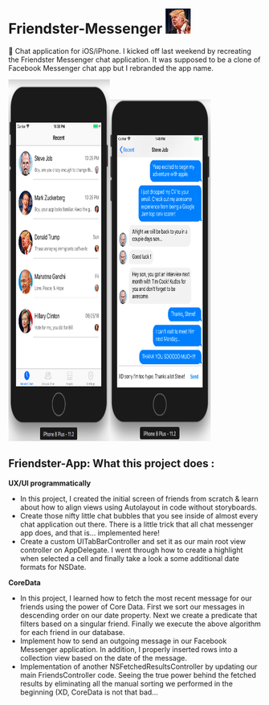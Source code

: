 # Friendster-Messenger <img src="img/donald_trump_profile.png" width="50px" height="50px">
:iphone: Chat application for iOS/iPhone. I kicked off last weekend by recreating the Friendster Messenger chat application. It was supposed to be a clone of Facebook Messenger chat app but I rebranded the app name.  

<p>
<img src="img/screenshot/recentscreen.png" width="40%" height="720px"><img src="img/screenshot/chatscreen1.png" width="40%" height= "680px">
</p>

## Friendster-App: What this project does :

**UX/UI programmatically** 
- In this project, I created the initial screen of friends from scratch & learn about how to align views using Autolayout in code without storyboards.
- Create those nifty little chat bubbles that you see inside of almost every chat application out there. There is a little trick that all chat messenger app does, and that is... implemented here!
- Create a custom UITabBarController and set it as our main root view controller on AppDelegate. I went through how to create a highlight when selected a cell and finally take a look a some additional date formats for NSDate.

**CoreData** 
- In this project, I learned how to fetch the most recent message for our friends using the power of Core Data.  First we sort our messages in descending order on our date property. Next we create a predicate that filters based on a singular friend.  Finally we execute the above algorithm for each friend in our database.
- Implement how to send an outgoing message in our Facebook Messenger application.  In addition, I properly inserted rows into a collection view based on the date of the message.
- Implementation of another NSFetchedResultsController by updating our main FriendsController code. Seeing the true power behind the fetched results by eliminating all the manual sorting we performed in the beginning (XD, CoreData is not that bad...

